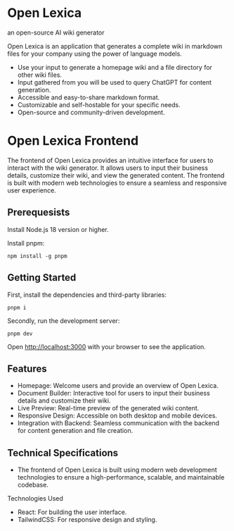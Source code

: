 # Open Lexica
an open-source AI wiki generator 

Open Lexica is an application that generates a complete wiki in markdown files for your company using the power of language models.

- Use your input to generate a homepage wiki and a file directory for other wiki files.
- Input gathered from you will be used to query ChatGPT for content generation.
- Accessible and easy-to-share markdown format.
- Customizable and self-hostable for your specific needs.
- Open-source and community-driven development.

# Open Lexica Frontend
The frontend of Open Lexica provides an intuitive interface for users to interact with the wiki generator. It allows users to input their business details, customize their wiki, and view the generated content. The frontend is built with modern web technologies to ensure a seamless and responsive user experience.

## Prerequesists 
Install Node.js 18 version or higher.

Install pnpm:
```
npm install -g pnpm
```

## Getting Started
First, install the dependencies and third-party libraries:
```
pnpm i
```
Secondly, run the development server:
```
pnpm dev
```

Open [http://localhost:3000](http://localhost:3000) with your browser to see the application.

## Features
- Homepage: Welcome users and provide an overview of Open Lexica.
- Document Builder: Interactive tool for users to input their business details and customize their wiki.
- Live Preview: Real-time preview of the generated wiki content.
- Responsive Design: Accessible on both desktop and mobile devices.
- Integration with Backend: Seamless communication with the backend for content generation and file creation.

## Technical Specifications
- The frontend of Open Lexica is built using modern web development technologies to ensure a high-performance, scalable, and maintainable codebase.

Technologies Used
- React: For building the user interface.
- TailwindCSS: For responsive design and styling.

